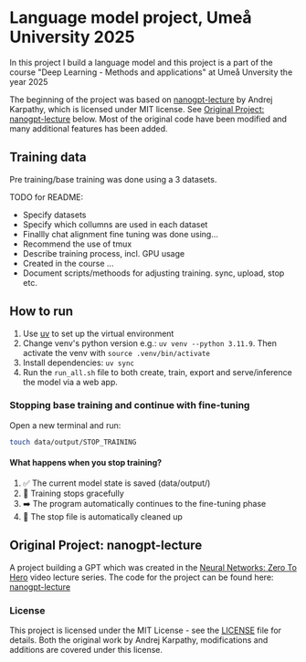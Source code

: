 # Language model project, Umeå University 2025


In this project I build a language model and this project is a part of the course "Deep Learning - Methods and applications" at Umeå Unversity the year 2025

The beginning of the project was based on [nanogpt-lecture](https://github.com/karpathy/ng-video-lecture) by Andrej Karpathy, which is licensed under MIT license. See [Original Project: nanogpt-lecture](#original-project-nanogpt-lecture) below. Most of the original code have been modified and many additional features has been added.


## Training data

Pre training/base training was done using a 3 datasets.

TODO for README:

- Specify datasets
- Specify which collumns are used in each dataset
- Finallly chat alignment fine tuning was done using...
- Recommend the use of tmux
- Describe training process, incl. GPU usage
- Created in the course ...
- Document scripts/methoods for adjusting training. sync, upload, stop etc.


## How to run

1. Use [uv](https://github.com/astral-sh/uv) to set up the virtual environment
2. Change venv's python version e.g.: `uv venv --python 3.11.9`. Then activate the venv with `source .venv/bin/activate`
3. Install dependencies: `uv sync`
4. Run the `run_all.sh` file to both create, train, export and serve/inference the model via a web app.

### Stopping base training and continue with fine-tuning

Open a new terminal and run:
```bash
touch data/output/STOP_TRAINING
```

#### What happens when you stop training?

1. ✅ The current model state is saved (data/output/)
2. 🔄 Training stops gracefully 
3. ➡️ The program automatically continues to the fine-tuning phase
4. 🧹 The stop file is automatically cleaned up


## Original Project: nanogpt-lecture
A project building a GPT which was created in the [Neural Networks: Zero To Hero](https://karpathy.ai/zero-to-hero.html) video lecture series. The code for the project can be found here: [nanogpt-lecture](https://github.com/karpathy/ng-video-lecture) 


### License

This project is licensed under the MIT License - see the [LICENSE](LICENSE) file for details.
Both the original work by Andrej Karpathy, modifications and additions are covered under this license.
